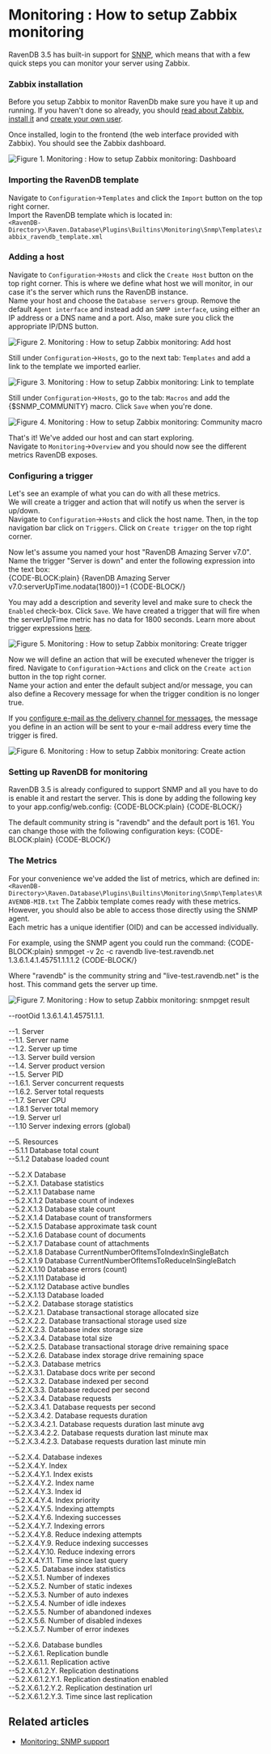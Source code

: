 ﻿# Monitoring : How to setup Zabbix monitoring

RavenDB 3.5 has built-in support for [SNNP](./snmp), which means that with a few quick steps you can monitor your server using Zabbix.

### Zabbix installation

Before you setup Zabbix to monitor RavenDb make sure you have it up and running. If you haven't done so already, you should [read about Zabbix](https://www.zabbix.com/documentation/3.0/start), 
[install it](https://www.zabbix.com/documentation/3.0/manual/installation/getting_zabbix) and [create your own user](https://www.zabbix.com/documentation/3.0/manual/quickstart/login). 

Once installed, login to the frontend (the web interface provided with Zabbix). You should see the Zabbix dashboard.

![Figure 1. Monitoring : How to setup Zabbix monitoring: Dashboard](images/monitoring-zabbix-dashboard.PNG) 

### Importing the RavenDB template

Navigate to `Configuration`->`Templates` and click the `Import` button on the top right corner.   
Import the RavenDB template which is located in:   
`<RavenDB-Directory>\Raven.Database\Plugins\Builtins\Monitoring\Snmp\Templates\zabbix_ravendb_template.xml`   

### Adding a host

Navigate to `Configuration`->`Hosts` and click the `Create Host` button on the top right corner.
This is where we define what host we will monitor, in our case it's the server which runs the RavenDB instance.   
Name your host and choose the `Database servers` group.
Remove the default `Agent interface` and instead add an `SNMP interface`, using either an IP address or a DNS name and a port. 
Also, make sure you click the appropriate IP/DNS button.    

![Figure 2. Monitoring : How to setup Zabbix monitoring: Add host](images/monitoring-zabbix-add-host.PNG) 

Still under `Configuration`->`Hosts`, go to the next tab: `Templates` and add a link to the template we imported earlier.
 
![Figure 3. Monitoring : How to setup Zabbix monitoring: Link to template](images/monitoring-zabbix-link-template.PNG) 

Still under `Configuration`->`Hosts`, go to the tab: `Macros` and add the {$SNMP_COMMUNITY} macro. Click `Save` when you're done.

![Figure 4. Monitoring : How to setup Zabbix monitoring: Community macro](images/monitoring-zabbix-cummunity-macro.PNG) 

That's it! We've added our host and can start exploring.    
Navigate to `Monitoring`->`Overview` and you should now see the different metrics RavenDB exposes.   

### Configuring a trigger

Let's see an example of what you can do with all these metrics.   
We will create a trigger and action that will notify us when the server is up/down.   
Navigate to `Configuration`->`Hosts` and click the host name. Then, in the top navigation bar click on `Triggers`.
Click on `Create trigger` on the top right corner.

Now let's assume you named your host "RavenDB Amazing Server v7.0". Name the trigger "Server is down" and enter the following expression into the text box:   
{CODE-BLOCK:plain}
    {RavenDB Amazing Server v7.0:serverUpTime.nodata(1800)}=1
{CODE-BLOCK/}

You may add a description and severity level and make sure to check the `Enabled` check-box. Click `Save`.
We have created a trigger that will fire when the serverUpTime metric has no data for 1800 seconds.
Learn more about trigger expressions [here](https://www.zabbix.com/documentation/3.0/manual/config/triggers/expression).

![Figure 5. Monitoring : How to setup Zabbix monitoring: Create trigger](images/monitoring-zabbix-create-trigger.PNG) 

Now we will define an action that will be executed whenever the trigger is fired.
Navigate to `Configuration`->`Actions` and click on the `Create action` button in the top right corner.   
Name your action and enter the default subject and/or message, you can also define a Recovery message for when the trigger condition is no longer true.

If you [configure e-mail as the delivery channel for messages](https://www.zabbix.com/documentation/3.0/manual/config/notifications/media/email), 
the message you define in an action will be sent to your e-mail address every time the trigger is fired. 

![Figure 6. Monitoring : How to setup Zabbix monitoring: Create action](images/monitoring-zabbix-create-action.PNG) 

### Setting up RavenDB for monitoring

RavenDB 3.5 is already configured to support SNMP and all you have to do is enable it and restart the server. This is done by adding the following key to your app.config/web.config:
{CODE-BLOCK:plain}
<configuration>
    <appSettings>
        <add key="Raven/Monitoring/Snmp/Enabled" value="true" />
{CODE-BLOCK/}

The default community string is "ravendb" and the default port is 161. You can change those with the following configuration keys:
{CODE-BLOCK:plain}
<add key="Raven/Monitoring/Snmp/Port" value="12345" />
<add key="Raven/Monitoring/Snmp/Community" value="YourString" />
{CODE-BLOCK/}

### The Metrics

For your convenience we've added the list of metrics, which are defined in:   
`<RavenDB-Directory>\Raven.Database\Plugins\Builtins\Monitoring\Snmp\Templates\RAVENDB-MIB.txt`
The Zabbix template comes ready with these metrics. However, you should also be able to access those directly using the SNMP agent.   
Each metric has a unique identifier (OID) and can be accessed individually.

For example, using the SNMP agent you could run the command:
{CODE-BLOCK:plain}
snmpget -v 2c -c ravendb live-test.ravendb.net 1.3.6.1.4.1.45751.1.1.1.2
{CODE-BLOCK/}

Where "ravendb" is the community string and "live-test.ravendb.net" is the host. This command gets the server up time.

![Figure 7. Monitoring : How to setup Zabbix monitoring: snmpget result](images/monitoring-zabbix-snmpget.PNG) 
  
--rootOid 1.3.6.1.4.1.45751.1.1.

--1. Server   
--1.1. Server name   
--1.2. Server up time   
--1.3. Server build version   
--1.4. Server product version   
--1.5. Server PID   
--1.6.1. Server concurrent requests   
--1.6.2. Server total requests   
--1.7. Server CPU   
--1.8.1 Server total memory   
--1.9. Server url   
--1.10 Server indexing errors (global)   

--5. Resources   
--5.1.1 Database total count   
--5.1.2 Database loaded count   

--5.2.X Database   
--5.2.X.1. Database statistics   
--5.2.X.1.1 Database name   
--5.2.X.1.2 Database count of indexes   
--5.2.X.1.3 Database stale count   
--5.2.X.1.4 Database count of transformers   
--5.2.X.1.5 Database approximate task count   
--5.2.X.1.6 Database count of documents   
--5.2.X.1.7 Database count of attachments   
--5.2.X.1.8 Database CurrentNumberOfItemsToIndexInSingleBatch   
--5.2.X.1.9 Database CurrentNumberOfItemsToReduceInSingleBatch   
--5.2.X.1.10 Database errors (count)   
--5.2.X.1.11 Database id   
--5.2.X.1.12 Database active bundles   
--5.2.X.1.13 Database loaded   
--5.2.X.2. Database storage statistics   
--5.2.X.2.1. Database transactional storage allocated size   
--5.2.X.2.2. Database transactional storage used size   
--5.2.X.2.3. Database index storage size   
--5.2.X.3.4. Database total size   
--5.2.X.2.5. Database transactional storage drive remaining space   
--5.2.X.2.6. Database index storage drive remaining space   
--5.2.X.3. Database metrics   
--5.2.X.3.1. Database docs write per second   
--5.2.X.3.2. Database indexed per second   
--5.2.X.3.3. Database reduced per second   
--5.2.X.3.4. Database requests   
--5.2.X.3.4.1. Database requests per second   
--5.2.X.3.4.2. Database requests duration   
--5.2.X.3.4.2.1. Database requests duration last minute avg   
--5.2.X.3.4.2.2. Database requests duration last minute max   
--5.2.X.3.4.2.3. Database requests duration last minute min   

--5.2.X.4. Database indexes   
--5.2.X.4.Y. Index   
--5.2.X.4.Y.1. Index exists   
--5.2.X.4.Y.2. Index name   
--5.2.X.4.Y.3. Index id   
--5.2.X.4.Y.4. Index priority   
--5.2.X.4.Y.5. Indexing attempts   
--5.2.X.4.Y.6. Indexing successes   
--5.2.X.4.Y.7. Indexing errors   
--5.2.X.4.Y.8. Reduce indexing attempts   
--5.2.X.4.Y.9. Reduce indexing successes   
--5.2.X.4.Y.10. Reduce indexing errors   
--5.2.X.4.Y.11. Time since last query   
--5.2.X.5. Database index statistics   
--5.2.X.5.1. Number of indexes   
--5.2.X.5.2. Number of static indexes   
--5.2.X.5.3. Number of auto indexes   
--5.2.X.5.4. Number of idle indexes   
--5.2.X.5.5. Number of abandoned indexes   
--5.2.X.5.6. Number of disabled indexes   
--5.2.X.5.7. Number of error indexes   

--5.2.X.6. Database bundles   
--5.2.X.6.1. Replication bundle   
--5.2.X.6.1.1. Replication active   
--5.2.X.6.1.2.Y. Replication destinations   
--5.2.X.6.1.2.Y.1. Replication destination enabled   
--5.2.X.6.1.2.Y.2. Replication destination url   
--5.2.X.6.1.2.Y.3. Time since last replication   

## Related articles

- [Monitoring: SNMP support](./snmp)